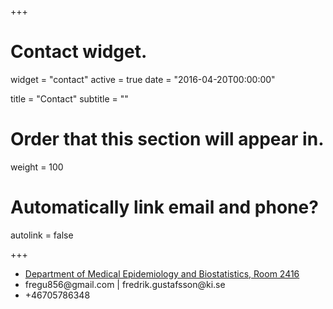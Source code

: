 +++
# Contact widget.
widget = "contact"
active = true
date = "2016-04-20T00:00:00"

title = "Contact"
subtitle = ""

# Order that this section will appear in.
weight = 100

# Automatically link email and phone?
autolink = false

+++

<ul class="fa-ul" itemscope>

  <li>
    <i class="fa-li fa fa-map-marker fa-2x" aria-hidden="true"></i>
    <span id="person-address" itemprop="address">
    <a href="https://maps.app.goo.gl/PNhSZ7jPGGZf1Psd7" target="_blank">Department of Medical Epidemiology and Biostatistics, Room 2416</a>
    </span>
  </li>

  <li>
    <i class="fa-li fa fa-envelope fa-2x" aria-hidden="true"></i>
    <span id="person-email" itemprop="email">
    fregu856@gmail.com | fredrik.gustafsson@ki.se
    </span>
  </li>

  <li>
    <i class="fa-li fa fa-phone fa-2x" aria-hidden="true"></i>
    <span id="person-telephone" itemprop="telephone">
    +46705786348
    </span>
  </li>

</ul>
